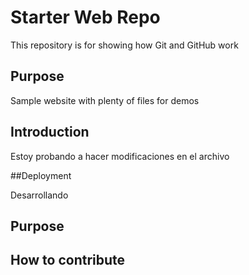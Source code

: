 # Starter Web Repo

This repository is for showing how Git and GitHub work

## Purpose

Sample website with plenty of files for demos

## Introduction

Estoy probando a hacer modificaciones en el archivo

##Deployment

Desarrollando

## Purpose

## How to contribute
